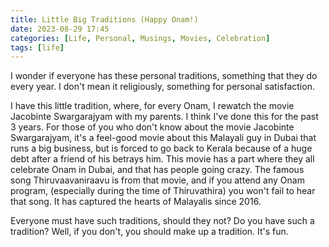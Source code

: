 ```yaml
---
title: Little Big Traditions (Happy Onam!)
date: 2023-08-29 17:45
categories: [Life, Personal, Musings, Movies, Celebration]
tags: [life]
---
```


I wonder if everyone has these personal traditions, something that they do every year. I don't mean it religiously, something for personal satisfaction.

I have this little tradition, where, for every Onam, I rewatch the movie Jacobinte Swargarajyam with my parents. I think I've done this for the past 3 years. For those of you who don't know about the movie Jacobinte Swargarajyam, it's a feel-good movie about this Malayali guy in Dubai that runs a big business, but is forced to go back to Kerala because of a huge debt after a friend of his betrays him. This movie has a part where they all celebrate Onam in Dubai, and that has people going crazy. The famous song Thiruvaavaniraavu is from that movie, and if you attend any Onam program, (especially during the time of Thiruvathira) you won't fail to hear that song. It has captured the hearts of Malayalis since 2016.

Everyone must have such traditions, should they not? Do you have such a tradition? Well, if you don't, you should make up a tradition. It's fun.
